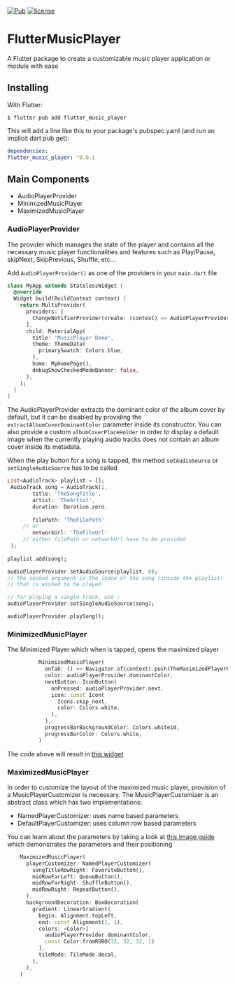 [![Pub](https://img.shields.io/pub/v/flutter_music_player.svg?style=popout&include_prereleases)](https://pub.dev/packages/flutter_music_player)
[![license](https://img.shields.io/github/license/aminbhst/flutter_music_player)](https://github.com/AminBhst/flutter_music_player/blob/main/LICENSE)
# FlutterMusicPlayer

A Flutter package to create a customizable music player application or module with ease

## Installing

With Flutter:
```shell
$ flutter pub add flutter_music_player
```
This will add a line like this to your package's pubspec.yaml (and run an implicit dart pub get):

```yaml
dependencies:
flutter_music_player: ^0.0.1
```

## Main Components

* AudioPlayerProvider
* MinimizedMusicPlayer
* MaximizedMusicPlayer


### AudioPlayerProvider
The provider which manages the state of the player and
contains all the necessary music player functionalities and features such as Play/Pause,
skipNext, SkipPrevious, Shuffle, etc...

Add `AudioPlayerProvider()` as one of the providers in your `main.dart` file
```dart
class MyApp extends StatelessWidget {
  @override
  Widget build(BuildContext context) {
    return MultiProvider(
      providers: [
        ChangeNotifierProvider(create: (context) => AudioPlayerProvider())
      ],
      child: MaterialApp(
        title: 'MusicPlayer Demo',
        theme: ThemeData(
          primarySwatch: Colors.blue,
        ),
        home: MyHomePage(),
        debugShowCheckedModeBanner: false,
      ),
    );
  }
}
```

The AudioPlayerProvider extracts the dominant color of the album cover by default,
but it can be disabled by providing the `extractAlbumCoverDominantColor` parameter inside
its constructor. You can also provide a custom `albumCoverPlaceHolder` in order to display
a default image when the currently playing audio tracks does not contain an album cover inside
its metadata.

When the play button for a song is tapped, the method `setAudioSource` or
`setSingleAudioSource` has to be called
```dart
List<AudioTrack> playlist = [];
 AudioTrack song = AudioTrack(1,
        title: 'TheSongTitle',
        artist: 'TheArtist',
        duration: Duration.zero,
        
        filePath: 'TheFilePath'
     // or
        networkUrl: 'TheFileUrl'
     // either filePath or networkUrl have to be provided
 );
 
playlist.add(song);

audioPlayerProvider.setAudioSource(playlist, 0);
// the second argument is the index of the song (inside the playlist)
// that is wished to be played

// for playing a single track, use : 
audioPlayerProvider.setSingleAudioSource(song);

audioPlayerProvider.playSong();
```

### MinimizedMusicPlayer
The Minimized Player which when is tapped, opens the maximized player

```dart
          MinimizedMusicPlayer(
            onTab: () => Navigator.of(context).push(TheMaximizedPlayerRoute),
            color: audioPlayerProvider.dominantColor,
            nextButton: IconButton(
              onPressed: audioPlayerProvider.next,
              icon: const Icon(
                Icons.skip_next,
                color: Colors.white,
              ),
            ),
            progressBarBackgroundColor: Colors.white10,
            progressBarColor: Colors.white,
          )

```
The code above will result in
[this widget](https://i.ibb.co/wBZTv7y/photo-2022-09-14-19-01-00.jpg)



### MaximizedMusicPlayer
In order to customize the layout of the maximized music player,
provision of a MusicPlayerCustomizer is necessary.
The MusicPlayerCustomizer is an abstract class which has two implementations:

* NamedPlayerCustomizer: uses name based parameters
* DefaultPlayerCustomizer: uses column row based parameters

You can learn about the parameters by taking a look at
[this image guide](https://i.ibb.co/gyTVQKC/Untitled-1.png)
which demonstrates the parameters and their positioning

```dart
    MaximizedMusicPlayer(
      playerCustomizer: NamedPlayerCustomizer(
        songTitleRowRight: FavoriteButton(),
        midRowFarLeft: QueueButton(),
        midRowFarRight: ShuffleButton(),
        midRowRight: RepeatButton(),
      ),
      backgroundDecoration: BoxDecoration(
        gradient: LinearGradient(
          begin: Alignment.topLeft,
          end: const Alignment(1, 1),
          colors: <Color>[
            audioPlayerProvider.dominantColor,
            const Color.fromRGBO(32, 32, 32, 1)
          ],
          tileMode: TileMode.decal,
        ),
      ),
    )
```




